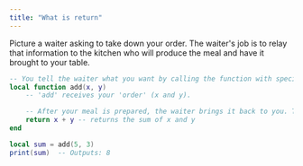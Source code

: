 ```yaml
---
title: "What is return"
---
```


Picture a waiter asking to take down your order. The waiter's job is to relay that information to the kitchen who will produce the meal and have it brought to your table.

```lua
-- You tell the waiter what you want by calling the function with specific instructions.
local function add(x, y)
    -- 'add' receives your 'order' (x and y).

    -- After your meal is prepared, the waiter brings it back to you. This is what the return keyword does in a function.
    return x + y -- returns the sum of x and y
end

local sum = add(5, 3)
print(sum)  -- Outputs: 8
```
